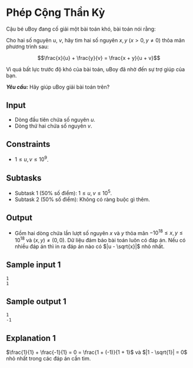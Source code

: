 # Phép Cộng Thần Kỳ

Cậu bé uBoy đang cố giải một bài toán khó, bài toán nói rằng:

Cho hai số nguyên $u$, $v$, hãy tìm hai số nguyên $x, y \ \left(x \gt 0, y \neq 0 \right)$ thỏa mãn phương trình sau:

$$\frac{x}{u} + \frac{y}{v} = \frac{x + y}{u + v}$$

Vì quá bất lực trước độ khó của bài toán, uBoy đã nhờ đến sự trợ giúp của bạn. 

***Yêu cầu:*** Hãy giúp uBoy giải bài toán trên?

## Input

- Dòng đầu tiên chứa số nguyên $u$.
- Dòng thứ hai chứa số nguyên $v$.

## Constraints

- $1 \leq u, v \leq 10^9$.

## Subtasks

- Subtask $1$ ($50\%$ số điểm): $1 \le u, v \le 10^5$.
- Subtask $2$ ($50\%$ số điểm): Không có ràng buộc gì thêm.

## Output

- Gồm hai dòng chứa lần lượt số nguyên $x$ và $y$ thỏa mãn $-10^{18} \leq x, y \leq 10^{18}$ và $(x, y) \neq (0, 0)$. Dữ liệu đảm bảo bài toán luôn có đáp án. Nếu có nhiều đáp án thì in ra đáp án nào có $|u - \sqrt{x}|$ nhỏ nhất.

## Sample input 1

```
1
1
```

## Sample output 1

```
1
-1
```

## Explanation 1

$\frac{1}{1} + \frac{-1}{1} = 0 = \frac{1 + (-1)}{1 + 1}$ và $|1 - \sqrt{1}| = 0$ nhỏ nhất trong các đáp án cần tìm.

